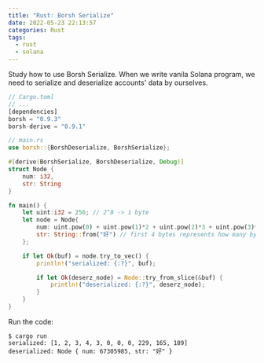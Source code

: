 ```yaml
---
title: "Rust: Borsh Serialize"
date: 2022-05-23 22:13:57
categories: Rust
tags:
  - rust
  - solana
---
```

Study how to use Borsh Serialize. When we write vanila Solana program, we need to serialize and deserialize accounts' data by ourselves.

```rust
// Cargo.toml
// ...
[dependencies]
borsh = "0.9.3"
borsh-derive = "0.9.1"
```

```rust
// main.rs
use borsh::{BorshDeserialize, BorshSerialize};

#[derive(BorshSerialize, BorshDeserialize, Debug)]
struct Node {
    num: i32,
    str: String
}

fn main() {
    let uint:i32 = 256; // 2^8 -> 1 byte
    let node = Node{
        num: uint.pow(0) + uint.pow(1)*2 + uint.pow(2)*3 + uint.pow(3)*4, // [1, 2, 3, 4]
        str: String::from("好") // first 4 bytes represents how many bytes of this string
    };

    if let Ok(buf) = node.try_to_vec() {
        println!("serialized: {:?}", buf);

        if let Ok(deserz_node) = Node::try_from_slice(&buf) {
            println!("deserialized: {:?}", deserz_node);
        }
    }
}
```

Run the code:
```
$ cargo run
serialized: [1, 2, 3, 4, 3, 0, 0, 0, 229, 165, 189]
deserialized: Node { num: 67305985, str: "好" }
```